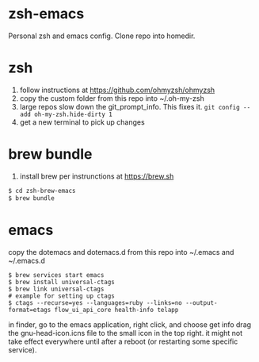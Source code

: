 # zsh-emacs
Personal zsh and emacs config. Clone repo into homedir.

# zsh
1. follow instructions at https://github.com/ohmyzsh/ohmyzsh
2. copy the custom folder from this repo into ~/.oh-my-zsh
3. large repos slow down the git_prompt_info. This fixes it.
`git config --add oh-my-zsh.hide-dirty 1`
4. get a new terminal to pick up changes

# brew bundle
1. install brew per instrunctions at https://brew.sh
```zsh
$ cd zsh-brew-emacs
$ brew bundle
```

# emacs
copy the dotemacs and dotemacs.d from this repo into ~/.emacs and ~/.emacs.d
```
$ brew services start emacs
$ brew install universal-ctags
$ brew link universal-ctags
# example for setting up ctags
$ ctags --recurse=yes --languages=ruby --links=no --output-format=etags flow_ui_api_core health-info telapp
```
in finder, go to the emacs application, right click, and choose get info
drag the gnu-head-icon.icns file to the small icon in the top right.
it might not take effect everywhere until after a reboot (or restarting some specific service).
